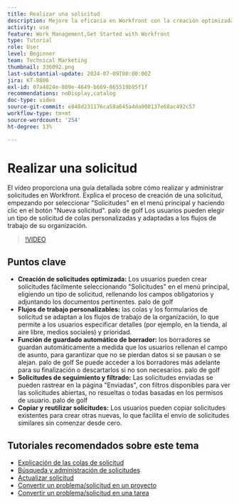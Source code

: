 ```yaml
---
title: Realizar una solicitud
description: Mejore la eficacia en Workfront con la creación optimizada de solicitudes, los flujos de trabajo personalizables, el guardado automático de borradores, las herramientas de seguimiento y filtrado, y la capacidad de copiar y reutilizar solicitudes.
activity: use
feature: Work Management,Get Started with Workfront
type: Tutorial
role: User
level: Beginner
team: Technical Marketing
thumbnail: 336092.png
last-substantial-update: 2024-07-09T00:00:00Z
jira: KT-8806
exl-id: 07a4824e-809e-4649-b669-865519b95f1f
recommendations: noDisplay,catalog
doc-type: video
source-git-commit: e848d231176ca58a645a4da000137e68ac492c57
workflow-type: tm+mt
source-wordcount: '254'
ht-degree: 13%

---
```


# Realizar una solicitud

El vídeo proporciona una guía detallada sobre cómo realizar y administrar solicitudes en Workfront. Explica el proceso de creación de una solicitud, empezando por seleccionar &quot;Solicitudes&quot; en el menú principal y haciendo clic en el botón &quot;Nueva solicitud&quot;. palo de golf Los usuarios pueden elegir un tipo de solicitud de colas personalizadas y adaptadas a los flujos de trabajo de su organización.

>[!VIDEO](https://video.tv.adobe.com/v/336092/?quality=12&learn=on&enablevpops)

## Puntos clave

* **Creación de solicitudes optimizada:** Los usuarios pueden crear solicitudes fácilmente seleccionando &quot;Solicitudes&quot; en el menú principal, eligiendo un tipo de solicitud, rellenando los campos obligatorios y adjuntando los documentos pertinentes. palo de golf
* **Flujos de trabajo personalizables:** las colas y los formularios de solicitud se adaptan a los flujos de trabajo de la organización, lo que permite a los usuarios especificar detalles (por ejemplo, en la tienda, al aire libre, medios sociales) y prioridad.
* **Función de guardado automático de borrador:** los borradores se guardan automáticamente a medida que los usuarios rellenan el campo de asunto, para garantizar que no se pierdan datos si se pausan o se alejan. palo de golf Se puede acceder a los borradores más adelante para su finalización o descartarlos si no son necesarios. palo de golf
* **Solicitudes de seguimiento y filtrado:** Las solicitudes enviadas se pueden rastrear en la página &quot;Enviadas&quot;, con filtros disponibles para ver las solicitudes abiertas, no resueltas o todas basadas en los permisos de usuario. palo de golf
* **Copiar y reutilizar solicitudes:** Los usuarios pueden copiar solicitudes existentes para crear otras nuevas, lo que facilita el envío de solicitudes similares sin comenzar desde cero.

## Tutoriales recomendados sobre este tema

* [Explicación de las colas de solicitud](/help/manage-work/request-queues/understand-request-queues.md)
* [Búsqueda y administración de solicitudes](/help/manage-work/issues-requests/find-requests.md)
* [Actualizar solicitud](/help/manage-work/issues-requests/update-a-request.md)
* [Convertir un problema/solicitud en un proyecto](/help/manage-work/issues-requests/create-a-project-from-a-request.md)
* [Convertir un problema/solicitud en una tarea](/help/manage-work/issues-requests/convert-issues-to-other-work-items.md)
